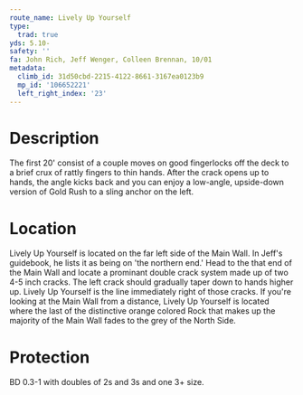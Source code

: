 ```yaml
---
route_name: Lively Up Yourself
type:
  trad: true
yds: 5.10-
safety: ''
fa: John Rich, Jeff Wenger, Colleen Brennan, 10/01
metadata:
  climb_id: 31d50cbd-2215-4122-8661-3167ea0123b9
  mp_id: '106652221'
  left_right_index: '23'
---
```

# Description
The first 20' consist of a couple moves on good fingerlocks off the deck to a brief crux of rattly fingers to thin hands.  After the crack opens up to hands, the angle kicks back and you can enjoy a low-angle, upside-down version of Gold Rush to a sling anchor on the left.

# Location
Lively Up Yourself is located on the far left side of the Main Wall.  In Jeff's guidebook, he lists it as being on 'the northern end.'  Head to the that end of the Main Wall and locate a prominant double crack system made up of two 4-5 inch cracks.  The left crack should gradually taper down to hands higher up.  Lively Up Yourself is the line immediately right of those cracks.  If you're looking at the Main Wall from a distance, Lively Up Yourself is located where the last of the distinctive orange colored Rock that makes up the majority of the Main Wall fades to the grey of the North Side.

# Protection
BD 0.3-1 with doubles of 2s and 3s and one 3+ size.
